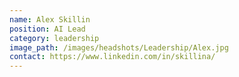 ```yaml
---
name: Alex Skillin
position: AI Lead
category: leadership
image_path: /images/headshots/Leadership/Alex.jpg
contact: https://www.linkedin.com/in/skillina/
---
```

